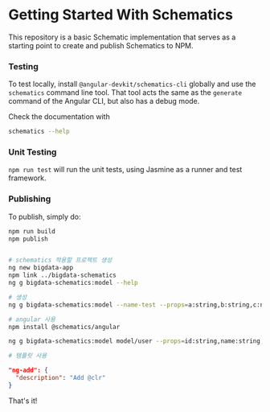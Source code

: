 # Getting Started With Schematics

This repository is a basic Schematic implementation that serves as a starting point to create and publish Schematics to NPM.

### Testing

To test locally, install `@angular-devkit/schematics-cli` globally and use the `schematics` command line tool. That tool acts the same as the `generate` command of the Angular CLI, but also has a debug mode.

Check the documentation with
```bash
schematics --help
```

### Unit Testing

`npm run test` will run the unit tests, using Jasmine as a runner and test framework.

### Publishing

To publish, simply do:

```bash
npm run build
npm publish


# schematics 적용할 프로젝트 생성
ng new bigdata-app
npm link ../bigdata-schematics
ng g bigdata-schematics:model --help

# 생성
ng g bigdata-schematics:model --name-test --props=a:string,b:string,c:number

# angular 사용
npm install @schematics/angular

ng g bigdata-schematics:model model/user --props=id:string,name:string,age:number

# 템플릿 사용
```

```json
"ng-add": {
  "description": "Add @clr"
}
```

That's it!
